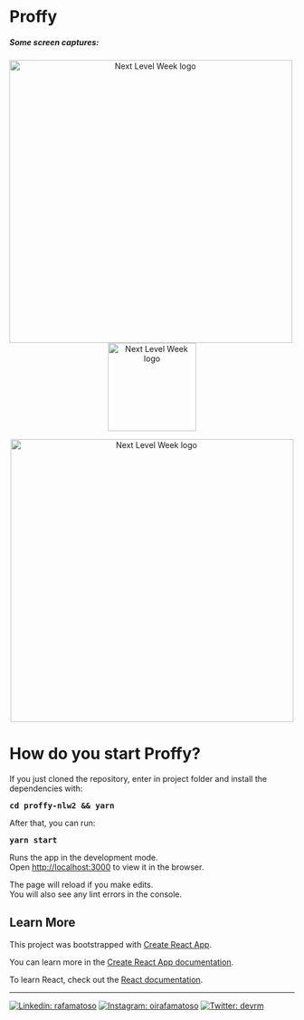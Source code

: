 # Proffy

##### Some screen captures:

<p align="center">
<p align="center">
    <a href="https://nextlevelweek.com/inscricao/2" target="blank"><img src="https://res.cloudinary.com/rafamatoso/image/upload/v1597101209/Projects/nlw2/web/1landing_llbsxc.jpg" width="500" alt="Next Level Week logo" style='padding-right: 10px'/></a>
     <a href="https://nextlevelweek.com/inscricao/2" target="blank"><img src="https://res.cloudinary.com/rafamatoso/image/upload/v1597101209/Projects/nlw2/web/2landing-mob_y0krwn.jpg" width="156" alt="Next Level Week logo" /></a>
</p>

<p align="center">
    <a href="https://nextlevelweek.com/inscricao/2" target="blank"><img src="https://res.cloudinary.com/rafamatoso/image/upload/v1597101209/Projects/nlw2/web/3classes_sku2lc.jpg" width="500" alt="Next Level Week logo" /></a>
</p>

# How do you start Proffy?

If you just cloned the repository, enter in project folder and install the dependencies with:

<pre><b>cd proffy-nlw2 && yarn </b></pre>

After that, you can run:

<pre><b>yarn start</b></pre>

Runs the app in the development mode.<br />
Open [http://localhost:3000](http://localhost:3000) to view it in the browser.

The page will reload if you make edits.<br />
You will also see any lint errors in the console.

## Learn More

This project was bootstrapped with [Create React App](https://github.com/facebook/create-react-app).

You can learn more in the [Create React App documentation](https://facebook.github.io/create-react-app/docs/getting-started).

To learn React, check out the [React documentation](https://reactjs.org/).

---

[![Linkedin: rafamatoso](https://img.shields.io/badge/-rafamatoso-black?style=flat&logo=Linkedin&logoColor=white&link=https://www.linkedin.com/in/rafamatoso/)](https://www.linkedin.com/in/rafamatoso/)
[![Instagram: oirafamatoso](https://img.shields.io/badge/-oirafamatoso-black?style=flat&logo=Instagram&link=https://www.instagram.com/oirafamatoso/)](https://www.instagram.com/oirafamatoso/)
[![Twitter: devrm](https://img.shields.io/badge/-devrm-black?style=flat&logo=twitter&link=https://twitter.com/devrm95572079)](https://twitter.com/devrm95572079)
